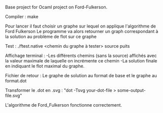 Base project for Ocaml project on Ford-Fulkerson. 

Compiler : make

Pour lancer il faut choisir un graphe sur lequel on applique l'algorithme de Ford Fulkerson
Le programme va alors retourner un graph correspondant à la solution au problème de flot sur ce graphe

Test : ./ftest.native <chemin du graphe à tester> source puits <chemin pour la solution> 

Affichage terminal : 
    -Les différents chemins (sans la source) affichés avec la valeur maximale de laquelle on incrémente ce chemin
    -La solution finale en indiquant le flot maximal du graphe.

Fichier de retour : Le graphe de solution au format de base et le graphe au format.dot

Transformer le .dot en .svg : "dot -Tsvg your-dot-file > some-output-file.svg"


L'algorithme de Ford_Fulkerson fonctionne correctement. 

